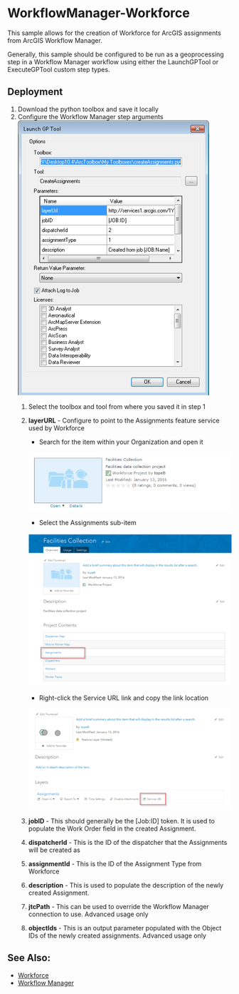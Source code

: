 WorkflowManager-Workforce
=========================

This sample allows for the creation of Workforce for ArcGIS assignments from
ArcGIS Workflow Manager.

Generally, this sample should be configured to be run as a geoprocessing step
in a Workflow Manager workflow using either the LaunchGPTool or ExecuteGPTool
custom step types.



Deployment
----------

1. Download the python toolbox and save it locally
2. Configure the Workflow Manager step arguments
    ![Step Configuration](doc/step.png)
    1. Select the toolbox and tool from where you saved it in step 1
    2. **layerURL** - Configure to point to the Assignments feature service used by Workforce
        - Search for the item within your Organization and open it

        ![Item](doc/item.png)

        - Select the Assignments sub-item

        ![Project Contents](doc/contents.png)

        - Right-click the Service URL link and copy the link location

        ![Assignments Details](doc/assignments.png)

    3. **jobID** - This should generally be the [Job:ID] token.
    It is used to populate the Work Order field in the created Assignment.
    4. **dispatcherId** - This is the ID of the dispatcher that the Assignments
    will be created as
    5. **assignmentId** - This is the ID of the Assignment Type from Workforce
    6. **description** - This is used to populate the description of the newly
    created Assignment.
    7. **jtcPath** - This can be used to override the Workflow Manager connection to use.
    Advanced usage only
    8. **objectIds** - This is an output parameter populated with the Object IDs
    of the newly created assignments. Advanced usage only


See Also:
---------

- [Workforce](http://workforce.arcgis.com)
- [Workflow Manager](http://esri.com/workflowmanager)


